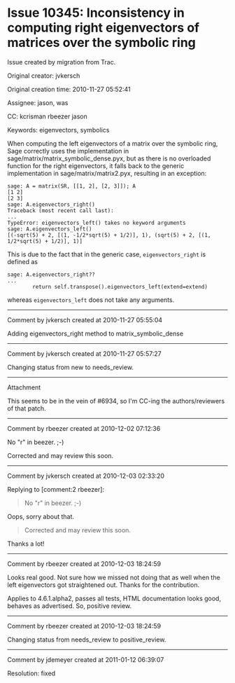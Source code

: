 # Issue 10345: Inconsistency in computing right eigenvectors of matrices over the symbolic ring

Issue created by migration from Trac.

Original creator: jvkersch

Original creation time: 2010-11-27 05:52:41

Assignee: jason, was

CC:  kcrisman rbeezer jason

Keywords: eigenvectors, symbolics

When computing the left eigenvectors of a matrix over the symbolic ring, Sage correctly uses the implementation in sage/matrix/matrix_symbolic_dense.pyx, but as there is no overloaded function for the right eigenvectors, it falls back to the generic implementation in sage/matrix/matrix2.pyx, resulting in an exception:


```
sage: A = matrix(SR, [[1, 2], [2, 3]]); A
[1 2]
[2 3]
sage: A.eigenvectors_right()
Traceback (most recent call last):
...
TypeError: eigenvectors_left() takes no keyword arguments
sage: A.eigenvectors_left()
[(-sqrt(5) + 2, [(1, -1/2*sqrt(5) + 1/2)], 1), (sqrt(5) + 2, [(1, 1/2*sqrt(5) + 1/2)], 1)]
```


This is due to the fact that in the generic case, `eigenvectors_right` is defined as 

```
sage: A.eigenvectors_right??
...
        return self.transpose().eigenvectors_left(extend=extend)
```

whereas `eigenvectors_left` does not take any arguments.




---

Comment by jvkersch created at 2010-11-27 05:55:04

Adding eigenvectors_right method to matrix_symbolic_dense


---

Comment by jvkersch created at 2010-11-27 05:57:27

Changing status from new to needs_review.


---

Attachment

This seems to be in the vein of #6934, so I'm CC-ing the authors/reviewers of that patch.


---

Comment by rbeezer created at 2010-12-02 07:12:36

No "r" in beezer.  ;-)

Corrected and may review this soon.


---

Comment by jvkersch created at 2010-12-03 02:33:20

Replying to [comment:2 rbeezer]:
> No "r" in beezer.  ;-)

Oops, sorry about that.

> Corrected and may review this soon.

Thanks a lot!


---

Comment by rbeezer created at 2010-12-03 18:24:59

Looks real good.  Not sure how we missed not doing that as well when the left eigenvectors got straightened out.  Thanks for the contribution.

Applies to 4.6.1.alpha2, passes all tests, HTML documentation looks good, behaves as advertised.  So, positive review.


---

Comment by rbeezer created at 2010-12-03 18:24:59

Changing status from needs_review to positive_review.


---

Comment by jdemeyer created at 2011-01-12 06:39:07

Resolution: fixed
